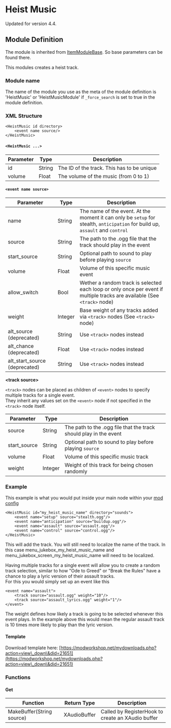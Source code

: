 # Heist Music

Updated for version 4.4.

## Module Definition

The module is inherited from [ItemModuleBase](https://github.com/GreatBigBushyBeard/PAYDAY-2-BeardLib/wiki/ModuleBase#ItemModuleBase). So base parameters can be found there.

This modules creates a heist track.

### Module name

The name of the module you use as the meta of the module definition is 'HeistMusic' or 'HeistMusicModule' if `_force_search` is set to true in the module definition.

### XML Structure

```markup
<HeistMusic id directory>
    <event name source/>
</HeistMusic>
```

#### `<HeistMusic ...>`

| Parameter | Type   | Description                                |
| --------- | ------ | ------------------------------------------ |
| id        | String | The ID of the track. This has to be unique |
| volume    | Float  | The volume of the music (from 0 to 1)      |

#### `<event name source>`

| Parameter                       | Type    | Description                                                                                                                   |
| ------------------------------- | ------- | ----------------------------------------------------------------------------------------------------------------------------- |
| name                            | String  | The name of the event. At the moment it can only be `setup` for stealth, `anticipation` for build up, `assault` and `control` |
| source                          | String  | The path to the .ogg file that the track should play in the event                                                             |
| start\_source                   | String  | Optional path to sound to play before playing `source`                                                                        |
| volume                          | Float   | Volume of this specific music event                                                                                           |
| allow\_switch                   | Bool    | Wether a random track is selected each loop or only once per event if multiple tracks are available (See `<track>` node)      |
| weight                          | Integer | Base weight of any tracks added via `<track>` nodes (See `<track>` node)                                                      |
| alt\_source (deprecated)        | String  | Use `<track>` nodes instead                                                                                                   |
| alt\_chance (deprecated)        | Float   | Use `<track>` nodes instead                                                                                                   |
| alt\_start\_source (deprecated) | String  | Use `<track>` nodes instead                                                                                                   |

**\<track source>**

`<track>` nodes can be placed as children of `<event>` nodes to specify multiple tracks for a single event.\
They inherit any values set on the `<event>` node if not specified in the `<track>` node itself.

| Parameter     | Type    | Description                                                       |
| ------------- | ------- | ----------------------------------------------------------------- |
| source        | String  | The path to the .ogg file that the track should play in the event |
| start\_source | String  | Optional path to sound to play before playing `source`            |
| volume        | Float   | Volume of this specific music track                               |
| weight        | Integer | Weight of this track for being chosen randomly                    |

### Example

This example is what you would put inside your main node within your [mod config](https://github.com/GreatBigBushyBeard/PAYDAY-2-BeardLib/wiki/Module-Config)

```markup
<HeistMusic id="my_heist_music_name" directory="sounds">
    <event name="setup" source="stealth.ogg"/>
    <event name="anticipation" source="buildup.ogg"/>
    <event name="assault" source="assault.ogg"/>
    <event name="control" source="control.ogg"/>
</HeistMusic>
```

This will add the track. You will still need to localize the name of the track. In this case menu\_jukebox\_my\_heist\_music\_name and menu\_jukebox\_screen\_my\_heist\_music\_name will need to be localized.

Having multiple tracks for a single event will allow you to create a random track selection, similar to how "Ode to Greed" or "Break the Rules" have a chance to play a lyric version of their assault tracks.\
For this you would simply set up an event like this

```markup
<event name="assault">
    <track source="assault.ogg" weight="10"/>
    <track source="assault_lyrics.ogg" weight="1"/>
</event>
```

The weight defines how likely a track is going to be selected whenever this event plays. In the example above this would mean the regular assault track is 10 times more likely to play than the lyric version.

#### Template

Download template here: [https://modworkshop.net/mydownloads.php?action=view\_down\&did=21651](https://modworkshop.net/mydownloads.php?action=view\_down\&did=21651)

### Functions

#### Get

| Function                  | Return Type  | Description                                       |
| ------------------------- | ------------ | ------------------------------------------------- |
| MakeBuffer(String source) | XAudioBuffer | Called by RegisterHook to create an XAudio buffer |
